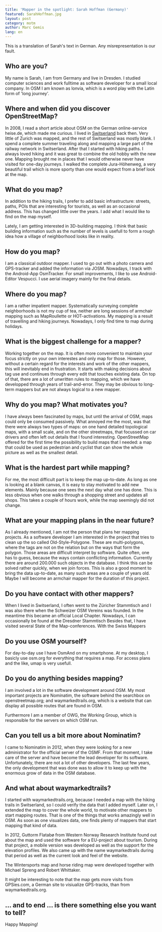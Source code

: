 ```yaml
---
title: 'Mapper in the spotlight: Sarah Hoffman (Germany)'
featured: SarahHoffman.jpg
layout: post
category: motm
author: Marc Gemis
lang: en
---
```


This is a translation of Sarah's text in German. Any misrepresentation is our fault.

## Who are you?

My name is Sarah, I am from Germany and live in Dresden. I studied computer sciences and work fulltime as software developer for a small local company. In OSM I am known as lonvia, which is a word play with the Latin form of 'long journey'.

## Where and when did you discover OpenStreetMap?

In 2008, I read a short article about OSM on the German online-service heise.de, which made me curious. I lived in [Switserland]((http://www.openstreetmap.org/relation/51701)) back then. Very little of Zurich was mapped, and the rest of Switserland was mostly blank. I spend a complete summer traveling along and mapping a large part of the railway network in Switserland. After that I started with hiking paths. I always loved hiking and it was great to combine the old hobby with the new one. Mapping brought me in places that I would otherwise never have visited for one-day journeys. I walked the complete Jura-Höhenweg, a very beautiful trail which is more sporty than one would expect from a brief look at the map.

## What do you map?

In addition to the hiking trails, I prefer to add basic infrastructure: streets, paths, POIs that are interesting for tourists, as well as an occasional address. This has changed little over the years. I add what I would like to find on the map myself.

Lately, I am getting interested in 3D-building mapping. I think that basic building information such as the number of levels is usefull to form a rough idea how a village of neighborhood looks like in reality.

## How do you map?

I am a classical outdoor mapper. I used to go out with a photo camera and GPS-tracker and added the information via JOSM. Nowadays, I track with the Android-App OsmTracker. For small improvements, I like to use Android-Editor Vespucci. I use aerial imagery mainly for the final details.

## Where do you map?

I am a rather impatient mapper. Systematically surveying complete neighborhoods is not my cup of tea, neither are long sessions of armchair mapping such as MapRoullette or HOT-activations. My mapping is a result of travelling and hiking journeys. Nowadays, I only find time to map during holidays.

## What is the biggest challenge for a mapper?

Working together on the map. It is often more convenient to maintain your focus strictly on your own interestes and only map for those. However, without a certain regard for the interests and work of the other mappers, this will inevitably end in frustration. It starts with making decisions about tag use and continues through every edit that touches existing data. On top of that, there are a lot of unwritten rules to mapping, which we have developped through years of trail-and-error. They may be obvious to long-term mappers but are not always logical to a new mapper.

## Why do you map? What motivates you?

I have always been fascinated by maps, but until the arrival of OSM, maps could only be consumed passively. What annoyed me the most, was that there were always two types of maps: on one hand detailed topological maps, with a small scale, and on the other streetmaps, that focussed on car drivers and often left out details that I found interesting. OpenStreetMap offered for the first time the possibility to build maps that I needed: a map that could be used as pedestrian and cyclist that can show the whole picture as well as the smallest detail.

## What is the hardest part while mapping? 

For me, the most difficult part is to keep the map up-to-date. As long as one is looking at a blank canvas, it is easy to stay motivated to add new elements. Mainly because one sees the next day what one has done. This is less obvious when one walks through a shopping street and updates all shops. This takes a couple of hours work, while the map seemingly did not change.

## What are your mapping plans in the near future?

As I already mentioned, I am not the person that plans her mapping projects. As a software developer I am interested in the project that tries to clean up the so called Old-Style-Polygone. These are multi-polygons, where the tags are not on the relation but on the ways that form the polygon. Those areas are difficult interpret by software. Quite often, one has to guess, because the ways contain conflicting information. Currently there are around 200.000 such objects in the database. I think this can be solved rather quickly, when we join forces. This is also a good moment to bring the data up-to-date, as many such areas are a couple of years old. Maybe I will become an armchair mapper for the duration of this project.

## Do you have contact with other mappers?

When I lived in Switserland, I often went to the Züricher Stammtisch and I was also there when the Schweizer OSM Vereins was founded. In the meantime this became an official Local Chapter. Nowadays, I can occasionally be found at the Dresdner Stammtisch Besides that, I have visited several State of the Map-conferences. With the Swiss Mappers

## Do you use OSM yourself?

For day-to-day use I have OsmAnd on my smartphone. At my desktop, I basicly use osm.org for everything that requires a map. For access plans and the like, umap is very usefull.

## Do you do anything besides mapping?

I am involved a lot in the software development around OSM. My most important projects are Nominatim, the software behind the searchbox on openstreetmap.org; and waymarkedtrails.org, which is a website that can display all possible routes that are found in OSM.

Furthermore I am a member of OWG, the Working Group, which is responsible for the servers on which OSM run.

## Can you tell us a bit more about Nominatim?

I came to Nominatim in 2012, when they were looking for a new administrator for the official server of the OSMF. From that moment, I take care of the server and have become the lead developer for its software. Unfortunately, there are not a lot of other developers. The last few years, the only development that was done was to allow it to keep up with the enormous grow of data in the OSM database.

## And what about waymarkedtrails? 

I started with waymarkedtrails.org, because I needed a map with the hiking trails in Switserland, so I could verify the data that I added myself. Later on, I extended the map to cover the whole world, to motivate other mappers to start mapping routes. That is one of the things that works amazingly well in OSM. As soon as one visualizes data, one finds plenty of mappers that start mapping that kind of data.

In 2012, Guttorm Flatabø from Western Norway Research Institute found out about the map and used the software for a EU-project about tourism. During that project, a mobile version was developed as well as the support for the elevation profiles. We also came up with the name waymarkedtrails during that period as well as the current look and feel of the website.

The Wintersports map and horse riding map were developed together with Michael Spreng and Robert Whittaker.

It might be interesting to note that the map gets more visits from GPSies.com, a German site to visiualize GPS-tracks, than from waymarkedtrails.org.

## ... and to end ... is there something else you want to tell?

Happy Mapping!
